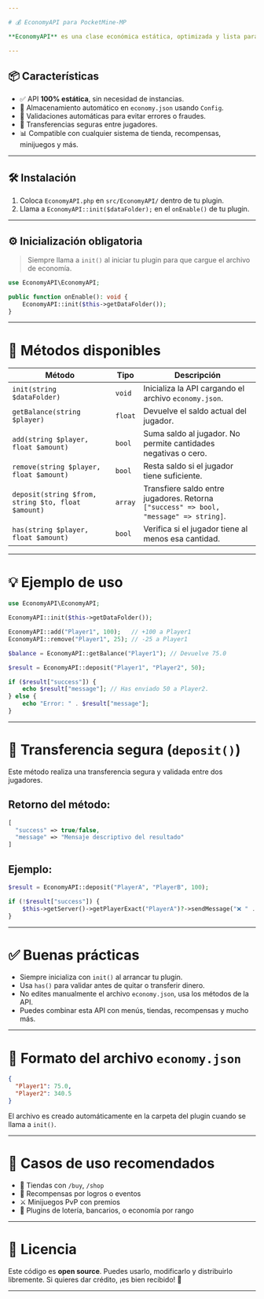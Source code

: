 ```yaml
---

# 💰 EconomyAPI para PocketMine-MP

**EconomyAPI** es una clase económica estática, optimizada y lista para usar en servidores **PocketMine-MP**. Permite controlar el saldo de los jugadores fácilmente desde cualquier plugin que necesite economía.

---
```


## 📦 Características

- ✅ API **100% estática**, sin necesidad de instancias.
- 💾 Almacenamiento automático en `economy.json` usando `Config`.
- 🔐 Validaciones automáticas para evitar errores o fraudes.
- 🔁 Transferencias seguras entre jugadores.
- 📊 Compatible con cualquier sistema de tienda, recompensas, minijuegos y más.

---

## 🛠️ Instalación

1. Coloca `EconomyAPI.php` en `src/EconomyAPI/` dentro de tu plugin.
2. Llama a `EconomyAPI::init($dataFolder);` en el `onEnable()` de tu plugin.

---

## ⚙️ Inicialización obligatoria

> Siempre llama a `init()` al iniciar tu plugin para que cargue el archivo de economía.

```php
use EconomyAPI\EconomyAPI;

public function onEnable(): void {
    EconomyAPI::init($this->getDataFolder());
}
```

---

# 🧠 Métodos disponibles

| Método                                                  | Tipo         | Descripción                                                                 |
|----------------------------------------------------------|--------------|-----------------------------------------------------------------------------|
| `init(string $dataFolder)`                              | `void`       | Inicializa la API cargando el archivo `economy.json`.                       |
| `getBalance(string $player)`                            | `float`      | Devuelve el saldo actual del jugador.                                      |
| `add(string $player, float $amount)`                    | `bool`       | Suma saldo al jugador. No permite cantidades negativas o cero.             |
| `remove(string $player, float $amount)`                 | `bool`       | Resta saldo si el jugador tiene suficiente.                                |
| `deposit(string $from, string $to, float $amount)`      | `array`      | Transfiere saldo entre jugadores. Retorna `["success" => bool, "message" => string]`. |
| `has(string $player, float $amount)`                    | `bool`       | Verifica si el jugador tiene al menos esa cantidad.                        |

---

# 💡 Ejemplo de uso

```php
use EconomyAPI\EconomyAPI;

EconomyAPI::init($this->getDataFolder());

EconomyAPI::add("Player1", 100);   // +100 a Player1
EconomyAPI::remove("Player1", 25); // -25 a Player1

$balance = EconomyAPI::getBalance("Player1"); // Devuelve 75.0

$result = EconomyAPI::deposit("Player1", "Player2", 50);

if ($result["success"]) {
    echo $result["message"]; // Has enviado 50 a Player2.
} else {
    echo "Error: " . $result["message"];
}
```

---

# 🔁 Transferencia segura (`deposit()`)

Este método realiza una transferencia segura y validada entre dos jugadores.

## Retorno del método:

```php
[
  "success" => true/false,
  "message" => "Mensaje descriptivo del resultado"
]
```

## Ejemplo:

```php
$result = EconomyAPI::deposit("PlayerA", "PlayerB", 100);

if (!$result["success"]) {
    $this->getServer()->getPlayerExact("PlayerA")?->sendMessage("❌ " . $result["message"]);
}
```

---

# ✅ Buenas prácticas

- Siempre inicializa con `init()` al arrancar tu plugin.
- Usa `has()` para validar antes de quitar o transferir dinero.
- No edites manualmente el archivo `economy.json`, usa los métodos de la API.
- Puedes combinar esta API con menús, tiendas, recompensas y mucho más.

---

# 📁 Formato del archivo `economy.json`

```json
{
  "Player1": 75.0,
  "Player2": 340.5
}
```

El archivo es creado automáticamente en la carpeta del plugin cuando se llama a `init()`.

---

# 🧪 Casos de uso recomendados

- 🛒 Tiendas con `/buy`, `/shop`
- 🎁 Recompensas por logros o eventos
- ⚔️ Minijuegos PvP con premios
- 🎰 Plugins de lotería, bancarios, o economía por rango

---

# 📜 Licencia

Este código es **open source**. Puedes usarlo, modificarlo y distribuirlo libremente. Si quieres dar crédito, ¡es bien recibido! 🎉

---
